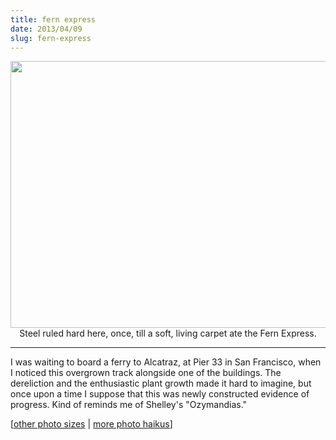 ```yaml
---
title: fern express
date: 2013/04/09
slug: fern-express
---
```


<p style="text-align:center;"><a href="http://www.flickr.com/photos/daniel_hardman/8314126286/"><img class="aligncenter" alt="" src="http://farm9.staticflickr.com/8360/8314126286_3f68db4aed_z.jpg" width="640" height="427" /></a>Steel ruled hard here, once,
till a soft, living carpet
ate the Fern Express.</p>
<hr />
I was waiting to board a ferry to Alcatraz, at Pier 33 in San Francisco, when I noticed this overgrown track alongside one of the buildings. The dereliction and the enthusiastic plant growth made it hard to imagine, but once upon a time I suppose that this was newly constructed evidence of progress. Kind of reminds me of Shelley's "Ozymandias."

[<a href="http://www.flickr.com/photos/daniel_hardman/8314126286/sizes/l/" target="_blank">other photo sizes</a> | <a href="http://sivanea.com/category/photos/">more photo haikus</a>]